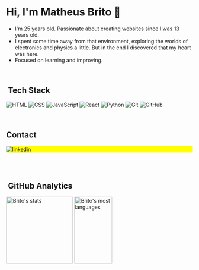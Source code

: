 <!--
<img align="right" height="530em" src="https://raw.githubusercontent.com/gist/maykbrito/618ef18e3bbb7cdfd200f3a4fc1aabc6/raw/201d47c76006c99fe0dc55ea92e76bdca5537f08/githubcard.svg"/>
-->
<h1 align="left">Hi, I'm Matheus Brito 👋</h1>

- I'm 25 years old. Passionate about creating websites since I was 13 years old. 
- I spent some time away from that environment, exploring the worlds of electronics and physics a little. But in the end I discovered that my heart was here. 
- Focused on learning and improving.


<!--

- 🔥 Front-End Developer focused on learning and improving.

- 💬 Ask me about **HTML, CSS, JavaScript, React**

-->


<br>

## &nbsp;Tech Stack

![HTML](https://img.shields.io/badge/-HTML-05122A?style=for-the-badge&logo=HTML5)
![CSS](https://img.shields.io/badge/-CSS-05122A?style=for-the-badge&logo=CSS3&logoColor=1572B6)
![JavaScript](https://img.shields.io/badge/-JavaScript-05122A?style=for-the-badge&logo=javascript)
![React](https://img.shields.io/badge/-React-05122A?style=for-the-badge&logo=react)
![Python](https://img.shields.io/badge/-Python-05122A?style=for-the-badge&logo=python)
![Git](https://img.shields.io/badge/-Git-05122A?style=for-the-badge&logo=git)
![GitHub](https://img.shields.io/badge/-GitHub-05122A?style=for-the-badge&logo=github)

<br>


## Contact

<p align="left" style="background:yellow">
<!--
<a href="https://codepen.io/maykbrito" target="_blank">
  <img align="center" src="https://img.shields.io/badge/-maykbrito-05122A?style=flat&logo=codepen" alt="codepen"/>
</a>
<a href="https://instagram.com/maykbrito" target="_blank">
 <img align="center" src="https://img.shields.io/badge/-maykbrito-05122A?style=flat&logo=instagram" alt="instagram"/>
</a>
-->
<a href="https://linkedin.com/in/britodev" target="_blank">
  <img align="center" src="https://img.shields.io/badge/-MatheusBrito-05122A?style=for-the-badge&logo=linkedin" alt="linkedin"/>
</a>
</p>

<br><br>

## &nbsp;GitHub Analytics

<p align="left">
<img height="180em" src="https://github-readme-stats.vercel.app/api?username=brit0dev&show_icons=true&theme=github_dark" alt="Brito's stats"/>
<img height="180em" width="45%" src="https://github-readme-stats.vercel.app/api/top-langs/?username=brit0dev&layout=compact&theme=github_dark" alt="Brito's most languages"/>
</p>

<!--
![HTML](https://img.shields.io/badge/-HTML-05122A?style=flat-square&logo=HTML5)&nbsp;
![CSS](https://img.shields.io/badge/-CSS-05122A?style=flat-square&logo=CSS3&logoColor=1572B6)&nbsp;
![JavaScript](https://img.shields.io/badge/-JavaScript-05122A?style=flat-square&logo=javascript)&nbsp;
![React](https://img.shields.io/badge/-React-05122A?style=flat-square&logo=react)&nbsp;
![Python](https://img.shields.io/badge/-Python-05122A?style=flat-square&logo=python)&nbsp;
![Git](https://img.shields.io/badge/-Git-05122A?style=flat-square&logo=git)&nbsp;
![GitHub](https://img.shields.io/badge/-GitHub-05122A?style=flat-square&logo=github)&nbsp;

-->



<!--
<img width="490em" src="https://github-readme-twitter-gazf.vercel.app/api?id=maykbrito&layout=wide&show_reply=off&show_retweet=off" />


<img src="https://raw.githubusercontent.com/kaueMarques/kaueMarques/master/hi.gif" height="30px">
<p align="left"> <img src="https://komarev.com/ghpvc/?username=maykbrito&color=yellow" alt="Profile views" /> </p>

- 🔭 I’m currently working on ...
- 🌱 I’m currently learning ...
- 👯 I’m looking to collaborate on ...
- 🤔 I’m looking for help with ...
- 💬 Ask me about ...
- 📫 How to reach me: ...
- 😄 Pronouns: ...
- ⚡ Fun fact: ...
-->
